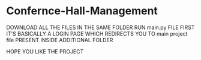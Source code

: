 # Confernce-Hall-Management
DOWNLOAD ALL THE FILES IN THE SAME FOLDER
RUN main.py FILE FIRST IT'S BASICALLY A LOGIN PAGE WHICH REDIRECTS YOU TO main project file PRESENT INSIDE ADDITIONAL FOLDER

HOPE YOU LIKE THE PROJECT
